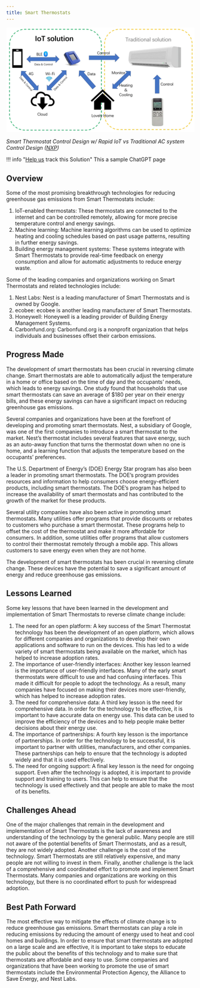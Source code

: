 ```yaml
---
title: Smart Thermostats
---
```

![Smart thermostat with local and wireless UI and secure cloud data upload vs. traditional AC system control.](/../static/img/smart-thermostats.webp)

*Smart Thermostat Control Design w/ Rapid IoT vs Traditional AC system Control Design ([NXP](https://www.nxp.com/company/blog/build-a-smart-thermostat-control-unit-in-minutes:BL-BUILD-SMART-THERMOSTAT-CONTROL-UNIT))*

!!! info "[Help us](../../contribute) track this Solution"
    This a sample ChatGPT page

## Overview

Some of the most promising breakthrough technologies for reducing greenhouse gas emissions from Smart Thermostats include:

1. IoT-enabled thermostats: These thermostats are connected to the internet and can be controlled remotely, allowing for more precise temperature control and energy savings.
2. Machine learning: Machine learning algorithms can be used to optimize heating and cooling schedules based on past usage patterns, resulting in further energy savings.
3. Building energy management systems: These systems integrate with Smart Thermostats to provide real-time feedback on energy consumption and allow for automatic adjustments to reduce energy waste.

Some of the leading companies and organizations working on Smart Thermostats and related technologies include:

1. Nest Labs: Nest is a leading manufacturer of Smart Thermostats and is owned by Google.
2. ecobee: ecobee is another leading manufacturer of Smart Thermostats.
3. Honeywell: Honeywell is a leading provider of Building Energy Management Systems.
4. Carbonfund.org: Carbonfund.org is a nonprofit organization that helps individuals and businesses offset their carbon emissions.

## Progress Made

The development of smart thermostats has been crucial in reversing climate change. Smart thermostats are able to automatically adjust the temperature in a home or office based on the time of day and the occupants’ needs, which leads to energy savings. One study found that households that use smart thermostats can save an average of $180 per year on their energy bills, and these energy savings can have a significant impact on reducing greenhouse gas emissions.

Several companies and organizations have been at the forefront of developing and promoting smart thermostats. Nest, a subsidiary of Google, was one of the first companies to introduce a smart thermostat to the market. Nest’s thermostat includes several features that save energy, such as an auto-away function that turns the thermostat down when no one is home, and a learning function that adjusts the temperature based on the occupants’ preferences.

The U.S. Department of Energy’s (DOE) Energy Star program has also been a leader in promoting smart thermostats. The DOE’s program provides resources and information to help consumers choose energy-efficient products, including smart thermostats. The DOE’s program has helped to increase the availability of smart thermostats and has contributed to the growth of the market for these products.

Several utility companies have also been active in promoting smart thermostats. Many utilities offer programs that provide discounts or rebates to customers who purchase a smart thermostat. These programs help to offset the cost of the thermostat and make it more affordable for consumers. In addition, some utilities offer programs that allow customers to control their thermostat remotely through a mobile app. This allows customers to save energy even when they are not home.

The development of smart thermostats has been crucial in reversing climate change. These devices have the potential to save a significant amount of energy and reduce greenhouse gas emissions.

## Lessons Learned

Some key lessons that have been learned in the development and implementation of Smart Thermostats to reverse climate change include:

1. The need for an open platform: A key success of the Smart Thermostat technology has been the development of an open platform, which allows for different companies and organizations to develop their own applications and software to run on the devices. This has led to a wide variety of smart thermostats being available on the market, which has helped to increase adoption rates.
2. The importance of user-friendly interfaces: Another key lesson learned is the importance of user-friendly interfaces. Many of the early smart thermostats were difficult to use and had confusing interfaces. This made it difficult for people to adopt the technology. As a result, many companies have focused on making their devices more user-friendly, which has helped to increase adoption rates.
3. The need for comprehensive data: A third key lesson is the need for comprehensive data. In order for the technology to be effective, it is important to have accurate data on energy use. This data can be used to improve the efficiency of the devices and to help people make better decisions about their energy use.
4. The importance of partnerships: A fourth key lesson is the importance of partnerships. In order for the technology to be successful, it is important to partner with utilities, manufacturers, and other companies. These partnerships can help to ensure that the technology is adopted widely and that it is used effectively.
5. The need for ongoing support: A final key lesson is the need for ongoing support. Even after the technology is adopted, it is important to provide support and training to users. This can help to ensure that the technology is used effectively and that people are able to make the most of its benefits.

## Challenges Ahead

One of the major challenges that remain in the development and implementation of Smart Thermostats is the lack of awareness and understanding of the technology by the general public. Many people are still not aware of the potential benefits of Smart Thermostats, and as a result, they are not widely adopted. Another challenge is the cost of the technology. Smart Thermostats are still relatively expensive, and many people are not willing to invest in them. Finally, another challenge is the lack of a comprehensive and coordinated effort to promote and implement Smart Thermostats. Many companies and organizations are working on this technology, but there is no coordinated effort to push for widespread adoption.

## Best Path Forward

The most effective way to mitigate the effects of climate change is to reduce greenhouse gas emissions. Smart thermostats can play a role in reducing emissions by reducing the amount of energy used to heat and cool homes and buildings. In order to ensure that smart thermostats are adopted on a large scale and are effective, it is important to take steps to educate the public about the benefits of this technology and to make sure that thermostats are affordable and easy to use. Some companies and organizations that have been working to promote the use of smart thermostats include the Environmental Protection Agency, the Alliance to Save Energy, and Nest Labs.
